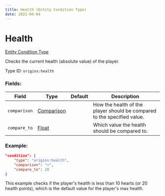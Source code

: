 ```yaml
---
title: Health (Entity Condition Type)
date: 2021-04-04
---
```


# Health

[Entity Condition Type](../entity_condition_types.md)

Checks the current health (absolute value) of the player.

Type ID: `origins:health`

### Fields:

Field  | Type | Default | Description
-------|------|---------|-------------
`comparison` | [Comparison](../data_types/comparison.md) | | How the health of the player should be compared to the specified value.
`compare_to` | [Float](../data_types/float.md) | | Which value the health should be compared to.

### Example:
```json
"condition": {
    "type": "origins:health",
    "comparison": "<",
    "compare_to": 20
}
```
This example checks if the player's health is less than 10 hearts (or 20 health points), which is the default value for the player's max health.
